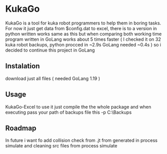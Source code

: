 # KukaGo
KukaGo is a tool for kuka robot programmers to help them in boring tasks. For now it just get data from $config.dat to excel, there is to a version in python written works same as this but when comparing both working time program written in GoLang works about 5 times faster ( I checked it on 32 kuka robot backups, python procced in ~2.9s GoLang needed ~0.4s ) so i decided to continue this project in GoLang

## Instalation 

download just all files ( needed GoLang 1.19 )

## Usage
KukaGo-Excel
to use it just compile the the whole package and when executing pass your path of backups file this -p C:\Backups

## Roadmap

In future i want fo add collision check from .jt from generated in process simulate and cleaning src files from process simulate
